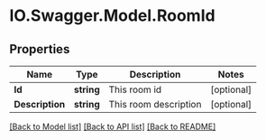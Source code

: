 # IO.Swagger.Model.RoomId
## Properties

Name | Type | Description | Notes
------------ | ------------- | ------------- | -------------
**Id** | **string** | This room id | [optional] 
**Description** | **string** | This room description | [optional] 

[[Back to Model list]](../README.md#documentation-for-models) [[Back to API list]](../README.md#documentation-for-api-endpoints) [[Back to README]](../README.md)

